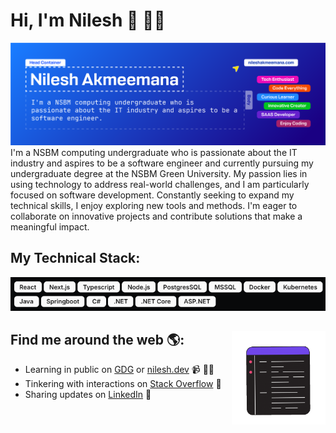 # Hi, I'm Nilesh 👋 👨‍💻

<img src="https://raw.githubusercontent.com/nileshakmeemana/nileshakmeemana/main/gh-header-image-cropped.png" alt="banner that says Nilesh Akmeemana - I'm a NSBM computing undergraduate who is passionate about the IT industry and aspires to be a software engineer">
I'm a NSBM computing undergraduate who is passionate about the IT industry and aspires to be a software engineer and currently pursuing my undergraduate degree at the NSBM Green University. My passion lies in using technology to address real-world challenges, and I am particularly focused on software development. Constantly seeking to expand my technical skills, I enjoy exploring new tools and methods. I'm eager to collaborate on innovative projects and contribute solutions that make a meaningful impact.

## My Technical Stack:

<img src="https://raw.githubusercontent.com/nileshakmeemana/nileshakmeemana/main/Tech Stack.png" alt="image that says Nilesh Akmeemana's Technical Stack">

## Find me around the web 🌎: <a href="https://github.com/sponsors/nileshakmeemana"><img align="right" width="150" height="150" src="https://github.com/nileshakmeemana/nileshakmeemana/blob/main/animatedgif/keyboard.gif?raw=true"></a>

- Learning in public on <a href="https://g.dev/nnakmeemana">GDG</a> or <a href="https://www.nilesh.dev">nilesh.dev</a> 📹 ✍🏾
- Tinkering with interactions on <a href="https://stackoverflow.com/users/23166289"> Stack Overflow</a> 🏓
- Sharing updates on <a href="www.linkedin.com/in/nilesh-akmeemana-509731241">LinkedIn</a> 💼
